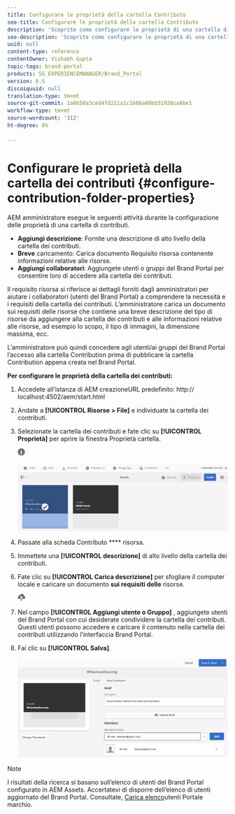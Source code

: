 ```yaml
---
title: Configurare le proprietà della cartella Contributo
seo-title: Configurare le proprietà della cartella Contributo
description: 'Scoprite come configurare le proprietà di una cartella di contributi in  AEM Assets. '
seo-description: 'Scoprite come configurare le proprietà di una cartella di contributi in  AEM Assets. '
uuid: null
content-type: reference
contentOwner: Vishabh Gupta
topic-tags: brand-portal
products: SG_EXPERIENCEMANAGER/Brand_Portal
version: 6.5
discoiquuid: null
translation-type: tm+mt
source-git-commit: 1a8658a3ced4fd211a1c1606a80bb51920ca8be1
workflow-type: tm+mt
source-wordcount: '312'
ht-degree: 0%

---
```



# Configurare le proprietà della cartella dei contributi {#configure-contribution-folder-properties}

AEM amministratore esegue le seguenti attività durante la configurazione delle proprietà di una cartella di contributi.

* **Aggiungi descrizione**: Fornite una descrizione di alto livello della cartella dei contributi.
* **Breve** caricamento:  Carica documento Requisito risorsa contenente informazioni relative alle risorse.
* **Aggiungi collaboratori**: Aggiungete utenti o gruppi del Brand Portal per consentire loro di accedere alla cartella dei contributi.

Il requisito risorsa si riferisce ai dettagli forniti dagli amministratori per aiutare i collaboratori (utenti del Brand Portal) a comprendere la necessità e i requisiti della cartella dei contributi. L’amministratore carica un documento sui requisiti delle risorse che contiene una breve descrizione del tipo di risorse da aggiungere alla cartella dei contributi e alle informazioni relative alle risorse, ad esempio lo scopo, il tipo di immagini, la dimensione massima, ecc.

L’amministratore può quindi concedere agli utenti/ai gruppi del Brand Portal l’accesso alla cartella Contribution prima di pubblicare la cartella Contribution appena creata nel Brand Portal.

**Per configurare le proprietà della cartella dei contributi:**

1. Accedete all’istanza di AEM creazioneURL predefinito: http:// localhost:4502/aem/start.html
1. Andate a **[!UICONTROL Risorse > File]** e individuate la cartella dei contributi.
1. Selezionate la cartella dei contributi e fate clic su **[!UICONTROL Proprietà]** per aprire la finestra Proprietà cartella.

   ![](assets/properties.png)

   ![](assets/contribution-folder-property1.png)

1. Passate alla scheda Contributo **** risorsa.
1. Immettete una **[!UICONTROL descrizione]** di alto livello della cartella dei contributi.
1. Fate clic su **[!UICONTROL Carica descrizione]** per sfogliare il computer locale e caricare un documento **sui requisiti delle** risorse.

   ![](assets/upload.png)

1. Nel campo **[!UICONTROL Aggiungi utente o Gruppo]** , aggiungete utenti del Brand Portal con cui desiderate condividere la cartella dei contributi. Questi utenti possono accedere e caricare il contenuto nella cartella dei contributi utilizzando l’interfaccia Brand Portal.
1. Fai clic su **[!UICONTROL Salva]**.

   ![](assets/contribution-folder-property2.png)

>[!NOTE]
>
>I risultati della ricerca si basano sull’elenco di utenti del Brand Portal configurato in  AEM Assets. Accertatevi di disporre dell’elenco di utenti aggiornato del Brand Portal. Consultate, [Carica elenco](brand-portal-configure-asset-sourcing.md)utenti Portale marchio.
